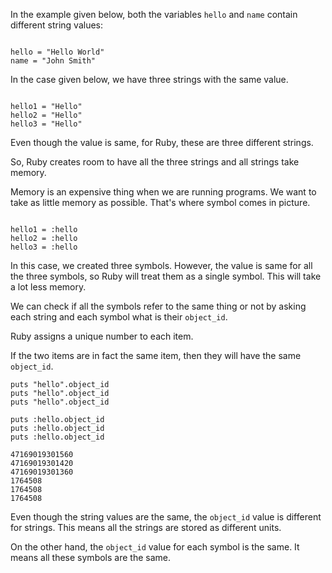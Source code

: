 In the example given below,
both the variables
`hello` and `name`
contain different string values:

<codeblock language="ruby" type="lesson">
<code>
hello = "Hello World"
name = "John Smith"
</code>
</codeblock>

In the case given below, we
have three strings with
the same value.

<codeblock language="ruby" type="lesson">
<code>
hello1 = "Hello"
hello2 = "Hello"
hello3 = "Hello"
</code>
</codeblock>

Even though the value is
same, for Ruby, these are
three different strings.

So, Ruby creates room to
have all the three strings
and
all strings take memory.

Memory is an expensive thing
when we are running programs.
We want to take as little memory
as possible.
That's where symbol comes in picture.

<codeblock language="ruby" type="lesson">
<code>
hello1 = :hello
hello2 = :hello
hello3 = :hello
</code>
</codeblock>

In this case, we
created three symbols.
However, the value is same
for all the three symbols,
so Ruby will
treat them as a single symbol.
This will take a lot less memory.

We can check if all the symbols
refer to the same thing or not
by asking each string
and each symbol what is their `object_id`.

Ruby assigns a unique
number to each item.

If the two items are in fact
the same item,
then they will have the
same `object_id`.

```text
puts "hello".object_id
puts "hello".object_id
puts "hello".object_id

puts :hello.object_id
puts :hello.object_id
puts :hello.object_id
```

```
47169019301560
47169019301420
47169019301360
1764508
1764508
1764508
```

Even though the string values
are the same, the `object_id`
value is different for strings.
This means all the strings are
stored as different units.

On the other hand,
the `object_id` value for each
symbol is the same. It means all
these symbols are the same.